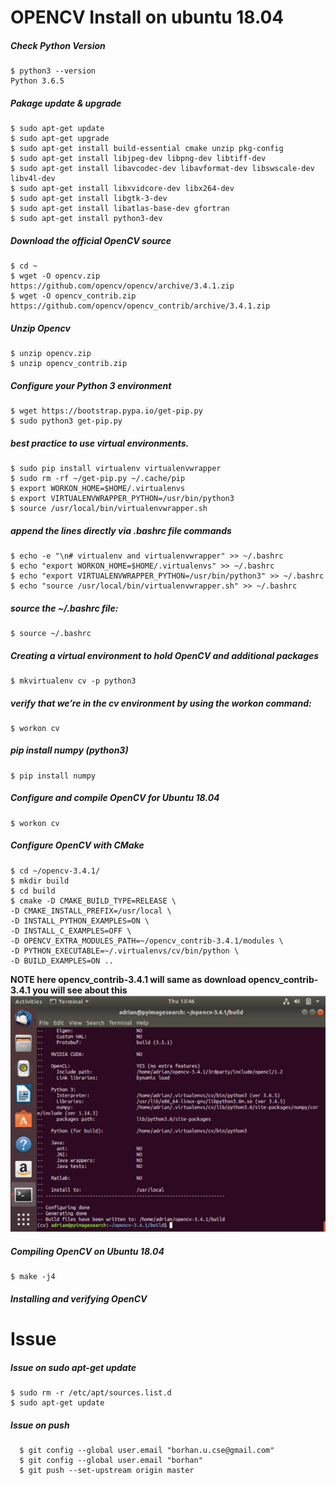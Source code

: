 # OPENCV Install on ubuntu 18.04
##### Check Python Version
    $ python3 --version
    Python 3.6.5
##### Pakage update & upgrade 
    $ sudo apt-get update
    $ sudo apt-get upgrade
    $ sudo apt-get install build-essential cmake unzip pkg-config
    $ sudo apt-get install libjpeg-dev libpng-dev libtiff-dev
    $ sudo apt-get install libavcodec-dev libavformat-dev libswscale-dev libv4l-dev
    $ sudo apt-get install libxvidcore-dev libx264-dev 	
    $ sudo apt-get install libgtk-3-dev
    $ sudo apt-get install libatlas-base-dev gfortran
    $ sudo apt-get install python3-dev
##### Download the official OpenCV source
    $ cd ~
    $ wget -O opencv.zip https://github.com/opencv/opencv/archive/3.4.1.zip
    $ wget -O opencv_contrib.zip https://github.com/opencv/opencv_contrib/archive/3.4.1.zip
    
##### Unzip Opencv
    $ unzip opencv.zip
    $ unzip opencv_contrib.zip      
##### Configure your Python 3 environment    
    $ wget https://bootstrap.pypa.io/get-pip.py
    $ sudo python3 get-pip.py
##### best practice to use virtual environments.
    $ sudo pip install virtualenv virtualenvwrapper
    $ sudo rm -rf ~/get-pip.py ~/.cache/pip
    $ export WORKON_HOME=$HOME/.virtualenvs
    $ export VIRTUALENVWRAPPER_PYTHON=/usr/bin/python3
    $ source /usr/local/bin/virtualenvwrapper.sh
##### append the lines directly via .bashrc file commands    
    $ echo -e "\n# virtualenv and virtualenvwrapper" >> ~/.bashrc
    $ echo "export WORKON_HOME=$HOME/.virtualenvs" >> ~/.bashrc
    $ echo "export VIRTUALENVWRAPPER_PYTHON=/usr/bin/python3" >> ~/.bashrc
    $ echo "source /usr/local/bin/virtualenvwrapper.sh" >> ~/.bashrc
          
##### source the ~/.bashrc  file:     	
    $ source ~/.bashrc   
#####  Creating a virtual environment to hold OpenCV and additional packages    
    $ mkvirtualenv cv -p python3
##### verify that we’re in the cv environment by using the workon command:
    $ workon cv
##### pip install numpy (python3)
    $ pip install numpy
##### Configure and compile OpenCV for Ubuntu 18.04
    $ workon cv
##### Configure OpenCV with CMake
    $ cd ~/opencv-3.4.1/
    $ mkdir build
    $ cd build     
    $ cmake -D CMAKE_BUILD_TYPE=RELEASE \
	-D CMAKE_INSTALL_PREFIX=/usr/local \
	-D INSTALL_PYTHON_EXAMPLES=ON \
	-D INSTALL_C_EXAMPLES=OFF \
	-D OPENCV_EXTRA_MODULES_PATH=~/opencv_contrib-3.4.1/modules \
	-D PYTHON_EXECUTABLE=~/.virtualenvs/cv/bin/python \
	-D BUILD_EXAMPLES=ON ..    
**NOTE here opencv_contrib-3.4.1 will same as download opencv_contrib-3.4.1 you will see about this**  
            ![alt text](install_opencv.jpg)
            
##### Compiling OpenCV on Ubuntu 18.04
    $ make -j4
##### Installing and verifying OpenCV


# Issue        
##### Issue on sudo apt-get update
    $ sudo rm -r /etc/apt/sources.list.d
    $ sudo apt-get update
##### Issue on push 
      $ git config --global user.email "borhan.u.cse@gmail.com" 
      $ git config --global user.email "borhan"
      $ git push --set-upstream origin master      